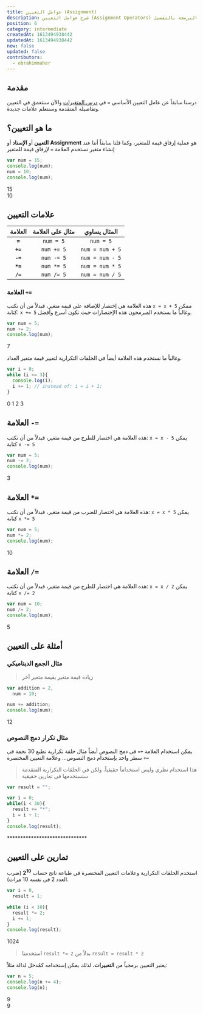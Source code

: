 ```yaml
---
title: عوامل التعيين (Assignment)
description: شرح عوامل التعيين (Assignment Operators) في البرمجة بالتفصيل
position: 6
category: intermediate
createdAt: 1613494938442
updatedAt: 1613494938442
new: false
updated: false
contributors:
  - ebrahimmaher
---
```


## مقدمة
درسنا سابقاً عن عامل التعيين اﻷساسي `=` في [درس المتغيرات](/tutorials/algorithms/fundamentals/variables) واﻵن سنتعمق في التعيين وتفاصيله المتقدمة وسنتعلم علامات جديدة.

## ما هو التعيين؟
**التعيين** أو **اﻹسناد** أو **Assignment** هو عملية إرفاق قيمة للمتغير، وكما قلنا سابقاً أننا عند إنشاء متغير نستخدم العلامة `=` لإرفاق قيمة للمتغير

```js
var num = 15;
console.log(num);
num = 10;
console.log(num);
```
<code-result>
15
<br>
10
</code-result>

## علامات التعيين

|العلامة|مثال على العلامة|المثال يساوي|
|:--------:|:-------:|:-------:|
|**`=`**|`num = 5`|`num = 5`|
|**`+=`**|`num += 5`|`num = num + 5`|
|**`-=`**|`num -= 5`|`num = num - 5`|
|**`*=`**|`num *= 5`|`num = num * 5`|
|**`/=`**|`num /= 5`|`num = num / 5`|


### العلامة `+=`
هذه العلامة هي إختصار للإضافة على قيمة متغير، فبدلاً من أن نكتب `x = x + 5` ممكن كتابة: `x += 5` وغالباً ما يستخدم المبرمجون هذه اﻹختصارات حيث تكون أسرع وأفضل.

```js
var num = 5;
num += 2; 
console.log(num);
```
<code-result>
7
</code-result>

وغالباً ما نستخدم هذه العلامة أيضاً في الحلقات التكرارية لتغيير قيمة متغير العداد.
```js
var i = 0;
while (i <= 3){
  console.log(i);
  i += 1; // instead of: i = i + 1;
}
```
<code-result>
0
1
2
3
</code-result>

## العلامة `-=`
هذه العلامة هي اختصار للطرح من قيمة متغير، فبدلاً من أن نكتب: `x = x - 5` يمكن كتابة `x -= 5`

```js
var num = 5;
num -= 2; 
console.log(num);
```
<code-result>
3
</code-result>

## العلامة `*=`
هذه العلامة هي اختصار للضرب من قيمة متغير، فبدلاً من أن نكتب: `x = x * 5` يمكن كتابة `x *= 5`


```js
var num = 5;
num *= 2; 
console.log(num);
```
<code-result>
10
</code-result>

## العلامة `/=`
هذه العلامة هي اختصار للطرح من قيمة متغير، فبدلاً من أن نكتب: `x = x / 2` يمكن كتابة `x /= 2`

```js
var num = 10;
num /= 2; 
console.log(num);
```
<code-result>
5
</code-result>

## أمثلة على التعيين

### مثال الجمع الديناميكي
> زيادة قيمة متغير بقيمة متغير آخر

```js
var addition = 2,
  num = 10;

num += addition;
console.log(num);
```
<code-result>
12
</code-result>


### مثال تكرار دمج النصوص
يمكن استخدام العلامة `+=` في دمج النصوص أيضاً
مثال حلقة تكرارية تطبع 30 نجمة في سطر واحد بإستخدام دمج النصوص... وعلامة التعيين المختصرة `+=`
> هذا استخدام نظري وليس استخداماً حقيقياً، ولكن في الحلقات التكرارية المتقدمة ستستخدمها في تمارين حقيقية
```js
var result = "";

var i = 0;
while(i < 30){
  result += "*";
  i = i + 1;
}
console.log(result);
```
<code-result>
******************************
</code-result>


## تمارين على التعيين
<quiz>

استخدم الحلقات التكرارية وعلامات التعيين المختصرة في طباعة ناتج حساب
**2<sup>10</sup>**
(ضرب العدد 2 في نفسه 10 مرات).

</quiz>

<expand full button-text="عرض الحل" hide-text="إخفاء الحل">

```js
var i = 0,
  result = 1;

while (i < 10){
  result *= 2;
  i += 1;
}
console.log(result);
```
<code-result>
1024
</code-result>

> استخدمنا `result *= 2` بدلاً من `result = result * 2`

<base-alert type="info">

يعتبر التعيين برمجياً من **التعبيرات**، لذلك يمكن إستخدامه كمُدخل لدالة مثلاً:

```js
var n = 5;
console.log(n += 4);
console.log(n);
```
<code-result>
9
<br>
9
</code-result>

</base-alert>
